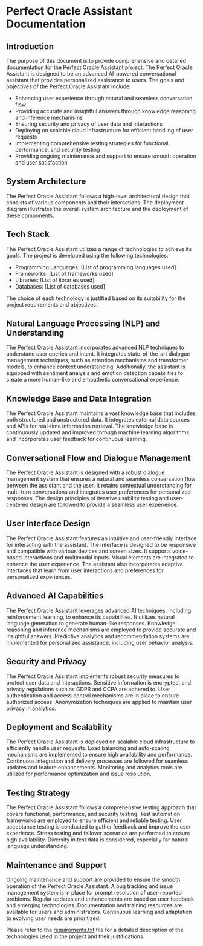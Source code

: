 # Perfect Oracle Assistant Documentation

## Introduction
The purpose of this document is to provide comprehensive and detailed documentation for the Perfect Oracle Assistant project. The Perfect Oracle Assistant is designed to be an advanced AI-powered conversational assistant that provides personalized assistance to users. The goals and objectives of the Perfect Oracle Assistant include:

- Enhancing user experience through natural and seamless conversation flow
- Providing accurate and insightful answers through knowledge reasoning and inference mechanisms
- Ensuring security and privacy of user data and interactions
- Deploying on scalable cloud infrastructure for efficient handling of user requests
- Implementing comprehensive testing strategies for functional, performance, and security testing
- Providing ongoing maintenance and support to ensure smooth operation and user satisfaction

## System Architecture
The Perfect Oracle Assistant follows a high-level architectural design that consists of various components and their interactions. The deployment diagram illustrates the overall system architecture and the deployment of these components.

## Tech Stack
The Perfect Oracle Assistant utilizes a range of technologies to achieve its goals. The project is developed using the following technologies:

- Programming Languages: [List of programming languages used]
- Frameworks: [List of frameworks used]
- Libraries: [List of libraries used]
- Databases: [List of databases used]

The choice of each technology is justified based on its suitability for the project requirements and objectives.

## Natural Language Processing (NLP) and Understanding
The Perfect Oracle Assistant incorporates advanced NLP techniques to understand user queries and intent. It integrates state-of-the-art dialogue management techniques, such as attention mechanisms and transformer models, to enhance context understanding. Additionally, the assistant is equipped with sentiment analysis and emotion detection capabilities to create a more human-like and empathetic conversational experience.

## Knowledge Base and Data Integration
The Perfect Oracle Assistant maintains a vast knowledge base that includes both structured and unstructured data. It integrates external data sources and APIs for real-time information retrieval. The knowledge base is continuously updated and improved through machine learning algorithms and incorporates user feedback for continuous learning.

## Conversational Flow and Dialogue Management
The Perfect Oracle Assistant is designed with a robust dialogue management system that ensures a natural and seamless conversation flow between the assistant and the user. It retains contextual understanding for multi-turn conversations and integrates user preferences for personalized responses. The design principles of iterative usability testing and user-centered design are followed to provide a seamless user experience.

## User Interface Design
The Perfect Oracle Assistant features an intuitive and user-friendly interface for interacting with the assistant. The interface is designed to be responsive and compatible with various devices and screen sizes. It supports voice-based interactions and multimodal inputs. Visual elements are integrated to enhance the user experience. The assistant also incorporates adaptive interfaces that learn from user interactions and preferences for personalized experiences.

## Advanced AI Capabilities
The Perfect Oracle Assistant leverages advanced AI techniques, including reinforcement learning, to enhance its capabilities. It utilizes natural language generation to generate human-like responses. Knowledge reasoning and inference mechanisms are employed to provide accurate and insightful answers. Predictive analytics and recommendation systems are implemented for personalized assistance, including user behavior analysis.

## Security and Privacy
The Perfect Oracle Assistant implements robust security measures to protect user data and interactions. Sensitive information is encrypted, and privacy regulations such as GDPR and CCPA are adhered to. User authentication and access control mechanisms are in place to ensure authorized access. Anonymization techniques are applied to maintain user privacy in analytics.

## Deployment and Scalability
The Perfect Oracle Assistant is deployed on scalable cloud infrastructure to efficiently handle user requests. Load balancing and auto-scaling mechanisms are implemented to ensure high availability and performance. Continuous integration and delivery processes are followed for seamless updates and feature enhancements. Monitoring and analytics tools are utilized for performance optimization and issue resolution.

## Testing Strategy
The Perfect Oracle Assistant follows a comprehensive testing approach that covers functional, performance, and security testing. Test automation frameworks are employed to ensure efficient and reliable testing. User acceptance testing is conducted to gather feedback and improve the user experience. Stress testing and failover scenarios are performed to ensure high availability. Diversity in test data is considered, especially for natural language understanding.

## Maintenance and Support
Ongoing maintenance and support are provided to ensure the smooth operation of the Perfect Oracle Assistant. A bug tracking and issue management system is in place for prompt resolution of user-reported problems. Regular updates and enhancements are based on user feedback and emerging technologies. Documentation and training resources are available for users and administrators. Continuous learning and adaptation to evolving user needs are prioritized.

Please refer to the [requirements.txt](documentation/requirements.txt) file for a detailed description of the technologies used in the project and their justifications.